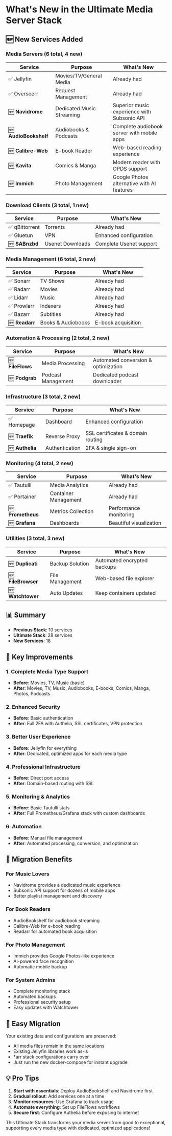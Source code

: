 # What's New in the Ultimate Media Server Stack

## 🆕 New Services Added

### Media Servers (6 total, 4 new)
| Service | Purpose | What's New |
|---------|---------|------------|
| ✅ Jellyfin | Movies/TV/General Media | Already had |
| ✅ Overseerr | Request Management | Already had |
| 🆕 **Navidrome** | Dedicated Music Streaming | Superior music experience with Subsonic API |
| 🆕 **AudioBookshelf** | Audiobooks & Podcasts | Complete audiobook server with mobile apps |
| 🆕 **Calibre-Web** | E-book Reader | Web-based reading experience |
| 🆕 **Kavita** | Comics & Manga | Modern reader with OPDS support |
| 🆕 **Immich** | Photo Management | Google Photos alternative with AI features |

### Download Clients (3 total, 1 new)
| Service | Purpose | What's New |
|---------|---------|------------|
| ✅ qBittorrent | Torrents | Already had |
| ✅ Gluetun | VPN | Enhanced configuration |
| 🆕 **SABnzbd** | Usenet Downloads | Complete Usenet support |

### Media Management (6 total, 2 new)
| Service | Purpose | What's New |
|---------|---------|------------|
| ✅ Sonarr | TV Shows | Already had |
| ✅ Radarr | Movies | Already had |
| ✅ Lidarr | Music | Already had |
| ✅ Prowlarr | Indexers | Already had |
| ✅ Bazarr | Subtitles | Already had |
| 🆕 **Readarr** | Books & Audiobooks | E-book acquisition |

### Automation & Processing (2 total, 2 new)
| Service | Purpose | What's New |
|---------|---------|------------|
| 🆕 **FileFlows** | Media Processing | Automated conversion & optimization |
| 🆕 **Podgrab** | Podcast Management | Dedicated podcast downloader |

### Infrastructure (3 total, 2 new)
| Service | Purpose | What's New |
|---------|---------|------------|
| ✅ Homepage | Dashboard | Enhanced configuration |
| 🆕 **Traefik** | Reverse Proxy | SSL certificates & domain routing |
| 🆕 **Authelia** | Authentication | 2FA & single sign-on |

### Monitoring (4 total, 2 new)
| Service | Purpose | What's New |
|---------|---------|------------|
| ✅ Tautulli | Media Analytics | Already had |
| ✅ Portainer | Container Management | Already had |
| 🆕 **Prometheus** | Metrics Collection | Performance monitoring |
| 🆕 **Grafana** | Dashboards | Beautiful visualization |

### Utilities (3 total, 3 new)
| Service | Purpose | What's New |
|---------|---------|------------|
| 🆕 **Duplicati** | Backup Solution | Automated encrypted backups |
| 🆕 **FileBrowser** | File Management | Web-based file explorer |
| 🆕 **Watchtower** | Auto Updates | Keep containers updated |

## 📊 Summary

- **Previous Stack**: 10 services
- **Ultimate Stack**: 28 services
- **New Services**: 18

## 🎯 Key Improvements

### 1. Complete Media Type Support
- **Before**: Movies, TV, Music (basic)
- **After**: Movies, TV, Music, Audiobooks, E-books, Comics, Manga, Photos, Podcasts

### 2. Enhanced Security
- **Before**: Basic authentication
- **After**: Full 2FA with Authelia, SSL certificates, VPN protection

### 3. Better User Experience
- **Before**: Jellyfin for everything
- **After**: Dedicated, optimized apps for each media type

### 4. Professional Infrastructure
- **Before**: Direct port access
- **After**: Domain-based routing with SSL

### 5. Monitoring & Analytics
- **Before**: Basic Tautulli stats
- **After**: Full Prometheus/Grafana stack with custom dashboards

### 6. Automation
- **Before**: Manual file management
- **After**: Automated processing, conversion, and optimization

## 🚀 Migration Benefits

### For Music Lovers
- Navidrome provides a dedicated music experience
- Subsonic API support for dozens of mobile apps
- Better playlist management and discovery

### For Book Readers
- AudioBookshelf for audiobook streaming
- Calibre-Web for e-book reading
- Readarr for automated book acquisition

### For Photo Management
- Immich provides Google Photos-like experience
- AI-powered face recognition
- Automatic mobile backup

### For System Admins
- Complete monitoring stack
- Automated backups
- Professional security setup
- Easy updates with Watchtower

## 🔄 Easy Migration

Your existing data and configurations are preserved:
- All media files remain in the same locations
- Existing Jellyfin libraries work as-is
- *arr stack configurations carry over
- Just run the new docker-compose for instant upgrade

## 💡 Pro Tips

1. **Start with essentials**: Deploy AudioBookshelf and Navidrome first
2. **Gradual rollout**: Add services one at a time
3. **Monitor resources**: Use Grafana to track usage
4. **Automate everything**: Set up FileFlows workflows
5. **Secure first**: Configure Authelia before exposing to internet

This Ultimate Stack transforms your media server from good to exceptional, supporting every media type with dedicated, optimized applications!